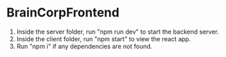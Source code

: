# BrainCorpFrontend

1. Inside the server folder, run "npm run dev" to start the backend server.
2. Inside the client folder, run "npm start" to view the react app.
3. Run "npm i" if any dependencies are not found. 
